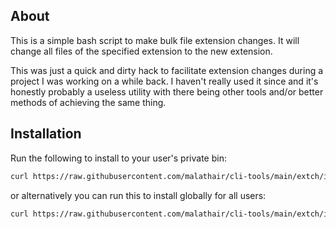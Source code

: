 ## About

This is a simple bash script to make bulk file extension changes.
It will change all files of the specified extension to the new extension.

This was just a quick and dirty hack to facilitate extension changes during a project I was working on a while back.
I haven't really used it since and it's honestly probably a useless utility with there being other tools and/or better
methods of achieving the same thing.

## Installation

Run the following to install to your user's private bin:
```bash
curl https://raw.githubusercontent.com/malathair/cli-tools/main/extch/install.sh | bash
```

or alternatively you can run this to install globally for all users:
```bash
curl https://raw.githubusercontent.com/malathair/cli-tools/main/extch/install.sh | sudo bash
```
